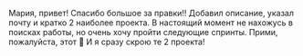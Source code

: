 Мария, привет! Спасибо большое за правки!! Добавил описание, указал почту и кратко 2 наиболее проекта. В настоящий момент не нахожусь в поисках работы, но очень хочу пройти следующие спринты. Прими, пожалуйста, этот 🥺
И я сразу скрою те 2 проекта!
